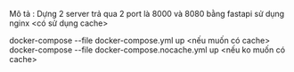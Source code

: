 Mô tả :
Dựng 2 server trả qua 2 port là 8000 và 8080 bằng fastapi sử dụng nginx <có sử dụng cache>

docker-compose --file docker-compose.yml up <nếu muốn có cache>
docker-compose --file docker-compose.nocache.yml up <nếu ko muốn có cache>